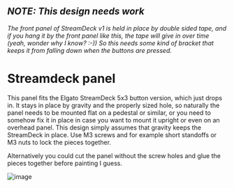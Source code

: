 ## _NOTE: This design needs work_

_The front panel of StreamDeck v1 is held in place
by double sided tape, and if you hang it by the front panel like this,
the tape will give in over time (yeah, wonder why I know? :-)) So this needs
some kind of bracket that keeps it from falling down when the buttons are 
pressed._

# Streamdeck panel

This panel fits the Elgato StreamDeck 5x3 button version, which just drops in.
It stays in place by gravity and the properly sized hole, so naturally the panel
needs to be mounted flat on a pedestal or similar, or you need to somehow fix it
in place in case you want to mount it upright or even on an overhead panel. This
design simply assumes that gravity keeps the StreamDeck in place. Use M3 screws
and for example short standoffs or M3 nuts to lock the pieces together.

Alternatively you could cut the panel without the screw holes and glue the pieces
together before painting I guess.

![image](https://user-images.githubusercontent.com/2587818/147455589-261127a1-291d-44d4-86db-c8108e1d0f82.png)
